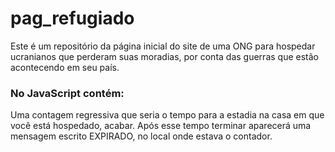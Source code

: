 # pag_refugiado

Este é um repositório da página inicial do site de uma ONG para hospedar ucranianos que perderam suas moradias, por conta das guerras que estão acontecendo em seu país.

### No JavaScript contém:
Uma contagem regressiva que seria o tempo para a estadia na casa em que você está hospedado, acabar. Após  esse tempo terminar aparecerá uma mensagem escrito EXPIRADO, no local onde estava o contador.
